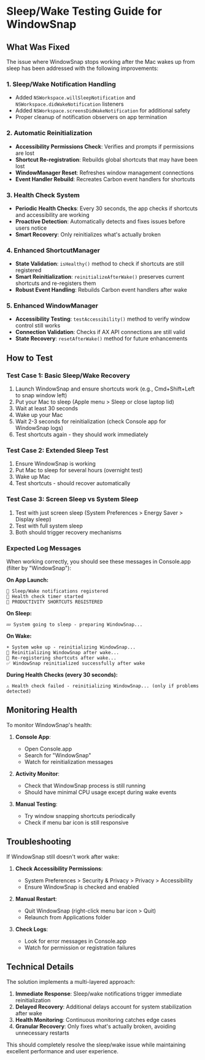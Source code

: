 # Sleep/Wake Testing Guide for WindowSnap

## What Was Fixed

The issue where WindowSnap stops working after the Mac wakes up from sleep has been addressed with the following improvements:

### 1. Sleep/Wake Notification Handling
- Added `NSWorkspace.willSleepNotification` and `NSWorkspace.didWakeNotification` listeners
- Added `NSWorkspace.screensDidWakeNotification` for additional safety
- Proper cleanup of notification observers on app termination

### 2. Automatic Reinitialization
- **Accessibility Permissions Check**: Verifies and prompts if permissions are lost
- **Shortcut Re-registration**: Rebuilds global shortcuts that may have been lost
- **WindowManager Reset**: Refreshes window management connections
- **Event Handler Rebuild**: Recreates Carbon event handlers for shortcuts

### 3. Health Check System
- **Periodic Health Checks**: Every 30 seconds, the app checks if shortcuts and accessibility are working
- **Proactive Detection**: Automatically detects and fixes issues before users notice
- **Smart Recovery**: Only reinitializes what's actually broken

### 4. Enhanced ShortcutManager
- **State Validation**: `isHealthy()` method to check if shortcuts are still registered
- **Smart Reinitialization**: `reinitializeAfterWake()` preserves current shortcuts and re-registers them
- **Robust Event Handling**: Rebuilds Carbon event handlers after wake

### 5. Enhanced WindowManager  
- **Accessibility Testing**: `testAccessibility()` method to verify window control still works
- **Connection Validation**: Checks if AX API connections are still valid
- **State Recovery**: `resetAfterWake()` method for future enhancements

## How to Test

### Test Case 1: Basic Sleep/Wake Recovery
1. Launch WindowSnap and ensure shortcuts work (e.g., Cmd+Shift+Left to snap window left)
2. Put your Mac to sleep (Apple menu > Sleep or close laptop lid)
3. Wait at least 30 seconds
4. Wake up your Mac
5. Wait 2-3 seconds for reinitialization (check Console app for WindowSnap logs)
6. Test shortcuts again - they should work immediately

### Test Case 2: Extended Sleep Test
1. Ensure WindowSnap is working
2. Put Mac to sleep for several hours (overnight test)
3. Wake up Mac
4. Test shortcuts - should recover automatically

### Test Case 3: Screen Sleep vs System Sleep
1. Test with just screen sleep (System Preferences > Energy Saver > Display sleep)
2. Test with full system sleep
3. Both should trigger recovery mechanisms

### Expected Log Messages

When working correctly, you should see these messages in Console.app (filter by "WindowSnap"):

**On App Launch:**
```
🛌 Sleep/Wake notifications registered
💊 Health check timer started
🎯 PRODUCTIVITY SHORTCUTS REGISTERED
```

**On Sleep:**
```
💤 System going to sleep - preparing WindowSnap...
```

**On Wake:**
```
☀️ System woke up - reinitializing WindowSnap...
🔄 Reinitializing WindowSnap after wake...
🔧 Re-registering shortcuts after wake...
✅ WindowSnap reinitialized successfully after wake
```

**During Health Checks (every 30 seconds):**
```
⚠️ Health check failed - reinitializing WindowSnap... (only if problems detected)
```

## Monitoring Health

To monitor WindowSnap's health:

1. **Console App**: 
   - Open Console.app
   - Search for "WindowSnap" 
   - Watch for reinitialization messages

2. **Activity Monitor**:
   - Check that WindowSnap process is still running
   - Should have minimal CPU usage except during wake events

3. **Manual Testing**:
   - Try window snapping shortcuts periodically
   - Check if menu bar icon is still responsive

## Troubleshooting

If WindowSnap still doesn't work after wake:

1. **Check Accessibility Permissions**:
   - System Preferences > Security & Privacy > Privacy > Accessibility
   - Ensure WindowSnap is checked and enabled

2. **Manual Restart**:
   - Quit WindowSnap (right-click menu bar icon > Quit)
   - Relaunch from Applications folder

3. **Check Logs**:
   - Look for error messages in Console.app
   - Watch for permission or registration failures

## Technical Details

The solution implements a multi-layered approach:

1. **Immediate Response**: Sleep/wake notifications trigger immediate reinitialization
2. **Delayed Recovery**: Additional delays account for system stabilization after wake
3. **Health Monitoring**: Continuous monitoring catches edge cases
4. **Granular Recovery**: Only fixes what's actually broken, avoiding unnecessary restarts

This should completely resolve the sleep/wake issue while maintaining excellent performance and user experience.
